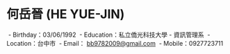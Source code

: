 # 何岳晉 (HE YUE-JIN)

  - Birthday：03/06/1992
  - Education：私立僑光科技大學 - 資訊管理系
  - Location：台中市
  - Email： bb9782009@gmail.com
  - Mobile：0927723711

